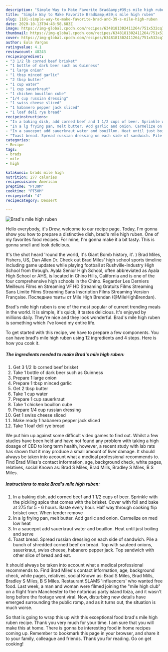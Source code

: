 ```yaml
---
description: "Simple Way to Make Favorite Brad&amp;#39;s mile high ruben"
title: "Simple Way to Make Favorite Brad&amp;#39;s mile high ruben"
slug: 1101-simple-way-to-make-favorite-brad-and-39-s-mile-high-ruben
date: 2020-10-13T04:48:58.683Z
image: https://img-global.cpcdn.com/recipes/6348181302411264/751x532cq70/brads-mile-high-ruben-recipe-main-photo.jpg
thumbnail: https://img-global.cpcdn.com/recipes/6348181302411264/751x532cq70/brads-mile-high-ruben-recipe-main-photo.jpg
cover: https://img-global.cpcdn.com/recipes/6348181302411264/751x532cq70/brads-mile-high-ruben-recipe-main-photo.jpg
author: Eula Vargas
ratingvalue: 4.1
reviewcount: 48243
recipeingredient:
- "3 1/2 lb corned beef brisket"
- "1 bottle of dark beer such as Guinness"
- "1 large onion"
- "1 tbsp minced garlic"
- "2 tbsp butter"
- "1 cup water"
- "1 cup sauerkraut"
- "1 chicken bouillon cube"
- "1/4 cup russian dressing"
- "1 swiss cheese sliced"
- "1 habanero pepper jack sliced"
- "1 loaf deli rye bread"
recipeinstructions:
- "In a baking dish, add corned beef and 1 1/2 cups of beer. Sprinkle with the pickling spice that comes with the brisket. Cover with foil and bake at 275 for 5 - 6 hours. Baste every hour. Half way through cooking flip brisket over.  When tender remove"
- "In a lg frying pan, melt butter. Add garlic and onion. Carmelize on med low heat"
- "In a saucepot add sauerkraut water and bouillon. Heat until just boiling and serve"
- "Toast bread. Spread russian dressing on each side of sandwich. Pile a bunch of shredded corned beef on bread. Top with sauteed onions, sauerkraut, swiss cheese, habanero pepper jack. Top sandwich with other slice of bread and eat."
categories:
- Recipe
tags:
- brads
- mile
- high

katakunci: brads mile high 
nutrition: 277 calories
recipecuisine: American
preptime: "PT39M"
cooktime: "PT50M"
recipeyield: "4"
recipecategory: Dessert

---
```



![Brad&#39;s mile high ruben](https://img-global.cpcdn.com/recipes/6348181302411264/751x532cq70/brads-mile-high-ruben-recipe-main-photo.jpg)

Hello everybody, it's Drew, welcome to our recipe page. Today, I'm gonna show you how to prepare a distinctive dish, brad&#39;s mile high ruben. One of my favorites food recipes. For mine, I'm gonna make it a bit tasty. This is gonna smell and look delicious.

It&#39;s the shot heard &#39;round the world, it&#39;s Giant Bomb history, it&#39;. ) Brad Miles, Fishers, US, Dan Allen Dr. Check out Brad Miles&#39; high school sports timeline including game updates while playing football at Rushville-Industry High School from through. Ayala Senior High School, often abbreviated as Ayala High School or AHS, is located in Chino Hills, California and is one of the four comprehensive high schools in the Chino. Regarder Les Derniers Meilleurs Films en Streaming VF HD Streaming Gratuits Films Streaming Sans Limite Films Streaming Sans Inscription Films Streaming Version Française. Последние твиты от Mile High Brendan (@MileHighBrendan).

Brad&#39;s mile high ruben is one of the most popular of current trending meals in the world. It is simple, it's quick, it tastes delicious. It's enjoyed by millions daily. They're nice and they look wonderful. Brad&#39;s mile high ruben is something which I've loved my entire life.


To get started with this recipe, we have to prepare a few components. You can have brad&#39;s mile high ruben using 12 ingredients and 4 steps. Here is how you cook it.

<!--inarticleads1-->

##### The ingredients needed to make Brad&#39;s mile high ruben:

1. Get 3 1/2 lb corned beef brisket
1. Take 1 bottle of dark beer such as Guinness
1. Prepare 1 large onion
1. Prepare 1 tbsp minced garlic
1. Get 2 tbsp butter
1. Take 1 cup water
1. Prepare 1 cup sauerkraut
1. Take 1 chicken bouillon cube
1. Prepare 1/4 cup russian dressing
1. Get 1 swiss cheese sliced
1. Make ready 1 habanero pepper jack sliced
1. Take 1 loaf deli rye bread


We put him up against some difficult video games to find out. Whilst a few studies have been held and have not found any problem with taking a high dosage of CBD to long term health, however, a recent study with lab rats has shown that it may produce a small amount of liver damage. It should always be taken into account what a medical professional recommends to. Find Brad Miles&#39;s contact information, age, background check, white pages, relatives, social Known as: Brad S Miles, Brad Mills, Bradley S Miles, B S Miles. 

<!--inarticleads2-->

##### Instructions to make Brad&#39;s mile high ruben:

1. In a baking dish, add corned beef and 1 1/2 cups of beer. Sprinkle with the pickling spice that comes with the brisket. Cover with foil and bake at 275 for 5 - 6 hours. Baste every hour. Half way through cooking flip brisket over.  When tender remove
1. In a lg frying pan, melt butter. Add garlic and onion. Carmelize on med low heat
1. In a saucepot add sauerkraut water and bouillon. Heat until just boiling and serve
1. Toast bread. Spread russian dressing on each side of sandwich. Pile a bunch of shredded corned beef on bread. Top with sauteed onions, sauerkraut, swiss cheese, habanero pepper jack. Top sandwich with other slice of bread and eat.


It should always be taken into account what a medical professional recommends to. Find Brad Miles&#39;s contact information, age, background check, white pages, relatives, social Known as: Brad S Miles, Brad Mills, Bradley S Miles, B S Miles. Restaurant SLAMS &#39;influencers&#39; who wanted free food. Last week, a man and woman were filmed joining the &#34;mile high club&#34; on a flight from Manchester to the notorious party island Ibiza, and it wasn&#39;t long before the footage went viral. Now, disturbing new details have emerged surrounding the public romp, and as it turns out, the situation is much worse. 

So that is going to wrap this up with this exceptional food brad&#39;s mile high ruben recipe. Thank you very much for your time. I am sure that you will make this at home. There is gonna be interesting food in home recipes coming up. Remember to bookmark this page in your browser, and share it to your family, colleague and friends. Thank you for reading. Go on get cooking!
